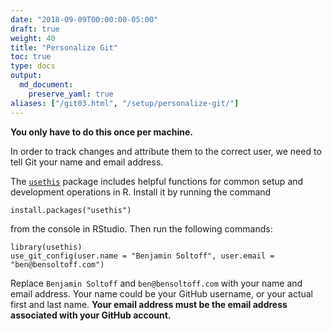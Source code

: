 ```yaml
---
date: "2018-09-09T00:00:00-05:00"
draft: true
weight: 40
title: "Personalize Git"
toc: true
type: docs
output:
  md_document:
    preserve_yaml: true
aliases: ["/git03.html", "/setup/personalize-git/"]
---
```


**You only have to do this once per machine.**

In order to track changes and attribute them to the correct user, we
need to tell Git your name and email address.

The [`usethis`](https://usethis.r-lib.org/) package includes helpful
functions for common setup and development operations in R. Install it
by running the command

    install.packages("usethis")

from the console in RStudio. Then run the following commands:

    library(usethis)
    use_git_config(user.name = "Benjamin Soltoff", user.email = "ben@bensoltoff.com")

Replace `Benjamin Soltoff` and `ben@bensoltoff.com` with your name and
email address. Your name could be your GitHub username, or your actual
first and last name. **Your email address must be the email address
associated with your GitHub account.**

<!-- ## Acknowledgments -->
<!-- ```{r child = here::here("R", "_ack_stat545.Rmd")} -->
<!-- ``` -->
